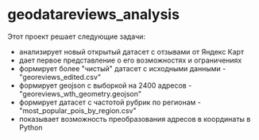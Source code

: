 # geodatareviews_analysis
 Этот проект решает следующие задачи:  
  - анализирует новый открытый датасет с отзывами от Яндекс Карт
  - дает первое представление о его возможностях и ограничениях
  - формирует более "чистый" датасет с исходными данными - "georeviews_edited.csv"
  - формирует geojson с выборкой на 2400 адресов - "georeviews_wth_geometry.geojson"
  - формирует датасет с частотой рубрик по регионам - "most_popular_pois_by_region.csv"
  - показывает возможность преобразования адресов в координаты в Python
